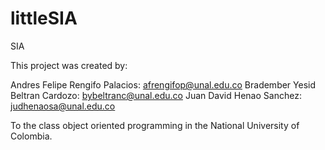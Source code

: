 # littleSIA

SIA

This project was created by:

Andres Felipe Rengifo Palacios: afrengifop@unal.edu.co Bradember Yesid Beltran Cardozo: bybeltranc@unal.edu.co Juan David Henao Sanchez: judhenaosa@unal.edu.co

To the class object oriented programming in the National University of Colombia.
